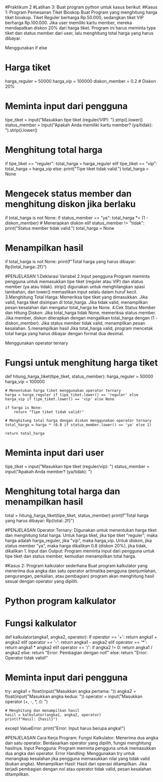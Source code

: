 #Praktikum 2
#Latihan 3: Buat program python untuk kasus berikut:
#Kasus 1: Program Pemesanan Tiket Bioskop
Buat Program yang menghitung harga tiket bioskop. Tiket Reguler berharga Rp.50.000, sedangkan tiket VIP berharga Rp.100.000. Jika user memiliki kartu member, mereka mendapatkan diskon 20%
dari harga tiket. Program ini harus meminta type tiket dan status member dari user, lalu menghitung total harga yang harus dibayar.

Menggunakan if else
# Harga tiket
harga_reguler = 50000
harga_vip = 100000
diskon_member = 0.2  # Diskon 20%

# Meminta input dari pengguna
tipe_tiket = input("Masukkan tipe tiket (reguler/VIP): ").strip().lower()
status_member = input("Apakah Anda memiliki kartu member? (ya/tidak): ").strip().lower()

# Menghitung total harga
if tipe_tiket == "reguler":
    total_harga = harga_reguler
elif tipe_tiket == "vip":
    total_harga = harga_vip
else:
    print("Tipe tiket tidak valid.")
    total_harga = None

# Mengecek status member dan menghitung diskon jika berlaku
if total_harga is not None:
    if status_member == "ya":
        total_harga *= (1 - diskon_member)  # Menerapkan diskon
    elif status_member != "tidak":
        print("Status member tidak valid.")
        total_harga = None

# Menampilkan hasil
if total_harga is not None:
    print(f"Total harga yang harus dibayar: Rp{total_harga:.2f}")

#PENJELASAN 
1.Deklarasi Variabel
2.Input pengguna
Program meminta pengguna untuk memasukkan tipe tiket (reguler atau VIP) dan status member (ya atau tidak).
strip() digunakan untuk menghilangkan spasi tambahan, dan lower() memastikan input selalu dalam huruf kecil.
3.Menghitung Total Harga:
Memeriksa tipe tiket yang dimasukkan. Jika valid, harga tiket disimpan di total_harga. Jika tidak valid, menampilkan pesan kesalahan dan mengatur total_harga ke None.
4.Cek Status Member dan Hitung Diskon:
Jika total_harga tidak None, memeriksa status member. Jika member, diskon diterapkan dengan mengalikan total_harga dengan (1 - diskon_member). Jika status member tidak valid, menampilkan pesan kesalahan.
5.menampilkan hasil 
Jika total_harga valid, program mencetak total harga yang harus dibayar dengan format dua desimal.

Menggunakan operator ternary
# Fungsi untuk menghitung harga tiket
def hitung_harga_tiket(tipe_tiket, status_member):
    harga_reguler = 50000
    harga_vip = 100000

    # Menentukan harga tiket menggunakan operator ternary
    harga = harga_reguler if tipe_tiket.lower() == 'reguler' else harga_vip if tipe_tiket.lower() == 'vip' else None

    if harga is None:
        return "Tipe tiket tidak valid!"

    # Menghitung total harga dengan diskon menggunakan operator ternary
    total_harga = harga * (0.8 if status_member.lower() == 'ya' else 1)
    
    return total_harga

# Meminta input dari user
tipe_tiket = input("Masukkan tipe tiket (reguler/vip): ")
status_member = input("Apakah Anda member? (ya/tidak): ")

# Menghitung total harga dan menampilkan hasil
total = hitung_harga_tiket(tipe_tiket, status_member)
print(f"Total harga yang harus dibayar: Rp{total:.2f}")

#PENJELASAN
Operator Ternary: Digunakan untuk menentukan harga tiket dan menghitung total harga.
Untuk harga tiket, jika tipe tiket "reguler", maka harga adalah harga_reguler, jika "vip", maka harga_vip.
Untuk diskon, jika status member "ya", maka harga dikalikan 0.8 (diskon 20%), jika tidak, dikalikan 1.
Input dan Output: Program meminta input dari pengguna untuk tipe tiket dan status member, kemudian menampilkan total harga.

#Kasus 2: Program kalkulator sederhana
Buat program kalkulator yang menerima dua angka dan satu operator aritmatika pengguna (penjumlahan, pengurangan, perkalian, atau pembagian) program akan menghitung hasil sesuai dengan 
operator yang dipilih. 

# Python program kalkulator

# Fungsi kalkulator
def kalkulator(angka1, angka2, operator):
    if operator == '+':
        return angka1 + angka2
    elif operator == '-':
        return angka1 - angka2
    elif operator == '*':
        return angka1 * angka2
    elif operator == '/':
        if angka2 != 0:
            return angka1 / angka2
        else:
            return "Error: Pembagian dengan nol!"
    else:
        return "Error: Operator tidak valid!"

# Meminta input dari pengguna
try:
    angka1 = float(input("Masukkan angka pertama: "))
    angka2 = float(input("Masukkan angka kedua: "))
    operator = input("Masukkan operator (+, -, *, /): ")

    # Menghitung dan menampilkan hasil
    hasil = kalkulator(angka1, angka2, operator)
    print(f"Hasil: {hasil}")
except ValueError:
    print("Error: Input harus berupa angka!")

#PENJELASAN
Cara Kerja Program:
Fungsi Kalkulator: Menerima dua angka dan satu operator. Berdasarkan operator yang dipilih, fungsi menghitung hasilnya.
Input Pengguna: Program meminta pengguna untuk memasukkan dua angka dan operator.
Error Handling: Menggunakan try untuk menangkap kesalahan jika pengguna memasukkan nilai yang tidak valid (bukan angka).
Menampilkan Hasil: Hasil dari operasi ditampilkan. Jika terjadi pembagian dengan nol atau operator tidak valid, pesan kesalahan ditampilkan.
